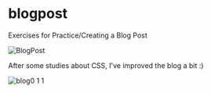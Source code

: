 # blogpost
Exercises for Practice/Creating a Blog Post

![BlogPost](https://user-images.githubusercontent.com/119015705/203994593-b95124ec-9497-4bc9-a47b-1a53d5a59a2d.png)
<p>After some studies about CSS, I've improved the blog a bit :) </p>

![blog0 1 1](https://user-images.githubusercontent.com/119015705/204106416-e6b1ff6e-6487-4b7b-a6f4-0d39ac30742b.png)

